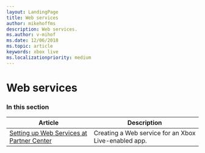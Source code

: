 ```yaml
---
layout: LandingPage
title: Web services
author: mikehoffms
description: Web services.
ms.author: v-mihof
ms.date: 12/06/2018
ms.topic: article
keywords: xbox live
ms.localizationpriority: medium
---
```


# Web services


### In this section

| Article | Description |
|---------|-------------|
| [Setting up Web Services at Partner Center](../../../configure-xbl/dev-center/web-services.md) | Creating a Web service for an Xbox Live-enabled app. |
